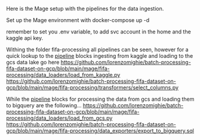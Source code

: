 Here is the Mage setup with the pipelines for the data ingestion.

Set up the Mage environment with docker-compose up -d

remember to set you .env variable, to add svc account in the home and the kaggle api key.

Withing the folder fifa-processing all pipelines can be seen, however for a quick
lookup to the [pipeline](https://github.com/lorenzomighie/batch-processing-fifa-dataset-on-gcp/blob/main/mage/fifa-processing/pipelines/kaggle_2_gcs/metadata.yaml) blocks ingesting from kaggle and loading to the gcs data lake go here
https://github.com/lorenzomighie/batch-processing-fifa-dataset-on-gcp/blob/main/mage/fifa-processing/data_loaders/load_from_kaggle.py
https://github.com/lorenzomighie/batch-processing-fifa-dataset-on-gcp/blob/main/mage/fifa-processing/transformers/select_columns.py

While the [pipeline](https://github.com/lorenzomighie/batch-processing-fifa-dataset-on-gcp/blob/main/mage/fifa-processing/pipelines/gcs_2_bigquery/metadata.yaml)  blocks for processing the data from gcs and loading them to bigquery are the following...
https://github.com/lorenzomighie/batch-processing-fifa-dataset-on-gcp/blob/main/mage/fifa-processing/data_loaders/load_from_gcs.py
https://github.com/lorenzomighie/batch-processing-fifa-dataset-on-gcp/blob/main/mage/fifa-processing/data_exporters/export_to_bigquery.sql
